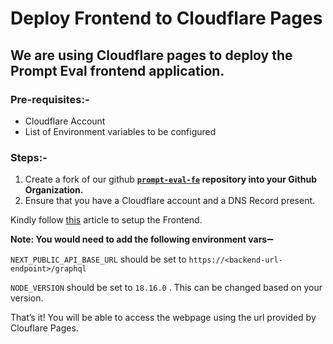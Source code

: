# Deploy  Frontend to Cloudflare Pages

## We are using Cloudflare pages to deploy the Prompt Eval frontend application.

### Pre-requisites:-

- Cloudflare Account
- List of Environment variables to be configured

### Steps:-

1. Create a fork of our github **[`prompt-eval-fe`](https://github.com/TrueSparrowSystems/prompt-eval-fe/tree/documentation) repository into your Github Organization.** 
2. Ensure that you have a Cloudflare account and a DNS Record present.

 Kindly follow [this](https://developers.cloudflare.com/pages/get-started/guide/) article to setup the Frontend. 

**Note: You would need to add the following environment vars**➖

 `NEXT_PUBLIC_API_BASE_URL` should be set to `https://<backend-url-endpoint>/graphql`

 `NODE_VERSION` should be set to `18.16.0` . This can be changed based on your version. 

That’s it! You will be able to access the webpage using the url provided by Clouflare Pages.

